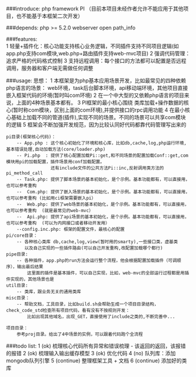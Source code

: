 ###introduce:
	php framework PI （目前本项目未经作者允许不能应用于其他项目，也不能基于本框架二次开发）

###depends:
	php >= 5.2.0
	webserver open path_info

###features:   
	1 轻量+插件化：核心功能支持核心业务逻辑，不同插件支持不同项目逻辑(如app.php支持com模块,web.php+路由插件支持web-mvc项目)
	2 强调代码管理：追求严格的代码格式控制
	3 支持远程调用：每个接口的方法都可以配置是否远程调用，服务器和客户端无需做任何调整
	

###usage:
	思想：
		1 本框架是为php基本应用场景开发，比如最常见的四种依赖php语言的场景：
			web环境，task后台脚本环境，api移动端环境，其他项目直接嵌入框架代码的环境(暂时叫com环境)
		2 在一个中大型的又依赖php语言的项目来说，上面的4种场景基本都有。
		3 PI框架的最小核心围绕 类库加载+操作数据的核心(暂时称com模块，区别上面的com环境),并提供接口的rpc调用功能
		4 在最小核心基础上加载不同的管道(插件),实现不同的场景。不同的场景可以共享com模块的逻辑
		5 框架会不断加强开发规范，因为比较认同好代码都靠代码管理写出来的

	pi目录(框架核心代码)：
		-- App.php : 这个核心初始化了环境和核心库，比如db,cache,log,php运行环境,基本错误处理,自动加载方法(core/loader.php)
		-- Pi.php  : 提供了核心配置加载Pi::get,和不同场景的配置加载Conf::get,com模块用pi的加载配置，插件场景用conf加载配置。
					 还有include文件的公共方法Pi::inc,反射调用类方法的pi_method_call
		-- Task.php: 提供了脚本场景的基本初始化，是个示例。基本功能都有，可以直接用，也可以参考重构
		--  Com.php: 提供了嵌入场景的基本初始化，是个示例。基本功能都有，可以直接用，也可以参考重构 (比如用ci框架需要嵌入pi）
		--  Web.php: 提供了web场景的基本初始化，是个示例。基本功能都有，可以直接用，也可以参考重构  (就是最常见的web-mvc）
		--  Api.php: 提供了api场景的基本初始化，是个示例。基本功能都有，可以直接用，也可以参考重构  (可以为内网接口或者移动开发用）
		--config.inc.php: 框架的配置文件，最核心的配置
	pi/core目录：
		-- 各种核心类库 db,cache,log,view(暂时用的smarty),一些接口类，虚基类
		   以及自己实现的一些插件路由(可以自己开发重构,改配置加载哪个都行)
	pipe目录:
		-- 各种插件，app.php的run方法会运行整个流程，他会根据配置加载插件（可调顺序），输出最后结果
			这里面的插件是基本插件，可以自己实现，比如，web-mvc的全部运行过程都是用插件实现的，其他场景也是
	util目录:
		-- 类库，跟业务无关的通用类库
	misc目录：
		-- 帮助文档，工具目录，比如build.sh会帮助生成一个项目目录结构，check_code_std检查所有项目代码，看有没有不按规则开发：
			比如出现其他域名，出现_GET，直接使用了include之类的,不断完善中...

	项目目录：
		参考proj目录。给出了4中场景的实例，可以跟着代码跑个全流程

###todo list:
	1 (ok) 梳理核心代码所有异常和错误梳理 - 该返回的返回，该报错的报错
	2 (ok) 梳理输入输出缓存模型
	3 (ok) 优化代码
	4 (no) 队列库：添加mongodb队列引擎
	5 (continue) 整理框架工具 + 文档
	6 (continue) 添加好的类库
